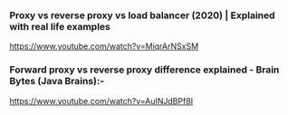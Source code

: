 ### Proxy vs reverse proxy vs load balancer (2020) | Explained with real life examples

https://www.youtube.com/watch?v=MiqrArNSxSM



### Forward proxy vs reverse proxy difference explained - Brain Bytes (Java Brains):-


https://www.youtube.com/watch?v=AuINJdBPf8I
